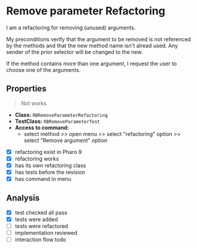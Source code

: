 # Remove parameter Refactoring

I am a refactoring for removing (unused) arguments.

My preconditions verify that the argument to be removed is not referenced by the methods and that the new method name isn't alread used.
Any sender of the prior selector will be changed to the new.

If the method contains more than one argument, I request the user to choose one of the arguments.

## Properties

> Not works

- **Class:** ```RBRemoveParameterRefactoring```
- **TestClass:** ```RBRemoveParameterTest```
- **Access to command:** 
    - select method >> open menu >> select "refactoring" option >> select "Remove argument" option
- [x] refactoring exist in Pharo 9
- [x] refactoring works
- [x] has its own refactoring class  
- [x] has tests before the revision
- [x] has command in menu

## Analysis

- [x] test checked all pass
- [x] tests were added
- [ ] tests were refactored
- [ ] implementation reviewed
- [ ] interaction flow todo

